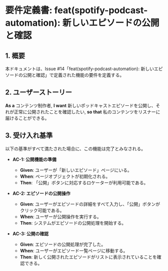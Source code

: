 # 要件定義書: feat(spotify-podcast-automation): 新しいエピソードの公開と確認

## 1. 概要

本ドキュメントは、Issue #14「feat(spotify-podcast-automation): 新しいエピソードの公開と確認」で定義された機能の要件を定義する。

## 2. ユーザーストーリー

**As a** コンテンツ制作者,
**I want** 新しいポッドキャストエピソードを公開し、それが正常に公開されたことを確認したい,
**so that** 私のコンテンツをリスナーに届けることができる。

## 3. 受け入れ基準

以下の基準がすべて満たされた場合に、この機能は完了とみなされる。

- **AC-1: 公開機能の準備**
  - **Given**: ユーザーが「新しいエピソード」ページにいる。
  - **When**: ページオブジェクトが初期化される。
  - **Then**: 「公開」ボタンに対応するロケーターが利用可能である。

- **AC-2: エピソードの公開操作**
  - **Given**: ユーザーがエピソードの詳細をすべて入力し、「公開」ボタンがクリック可能である。
  - **When**: ユーザーが公開操作を実行する。
  - **Then**: システムがエピソードの公開処理を開始する。

- **AC-3: 公開の確認**
  - **Given**: エピソードの公開処理が完了した。
  - **When**: ユーザーがエピソード一覧ページに移動する。
  - **Then**: 新しく公開されたエピソードがリストに表示されていることを確認できる。
